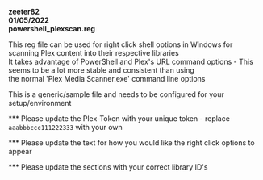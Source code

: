 **zeeter82**  
**01/05/2022**  
**powershell_plexscan.reg**  
  
  
  
This reg file can be used for right click shell options in Windows for scanning Plex content into their respective libraries  
It takes advantage of PowerShell and Plex's URL command options - This seems to be a lot more stable and consistent than using  
the normal 'Plex Media Scanner.exe' command line options  
  
  
  
This is a generic/sample file and needs to be configured for your setup/environment  
  
  
  
*** Please update the Plex-Token with your unique token - replace `aaabbbccc111222333` with your own  
  
*** Please update the text for how you would like the right click options to appear  
  
*** Please update the sections with your correct library ID's  
  